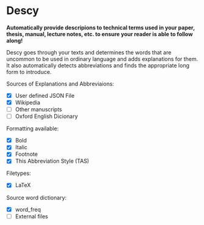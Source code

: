 # Descy
**Automatically provide descripions to technical terms used in your paper, thesis, manual, lecture notes, etc. to ensure your reader is able to follow along!**

Descy goes through your texts and determines the words that are uncommon to be used in ordinary language and adds explanations for them. It also automatically detects abbreviations and finds the appropriate long form to introduce. 

Sources of Explanations and Abbreviaions:
- [x] User defined JSON File
- [x] Wikipedia
- [ ] Other manuscripts
- [ ] Oxford English Dicionary

Formatting available:
- [x] Bold
- [x] Italic
- [x] Footnote
- [x] This Abbreviation Style (TAS)

Filetypes:
- [x] LaTeX

Source word dictionary:
- [x] word_freq
- [ ] External files
